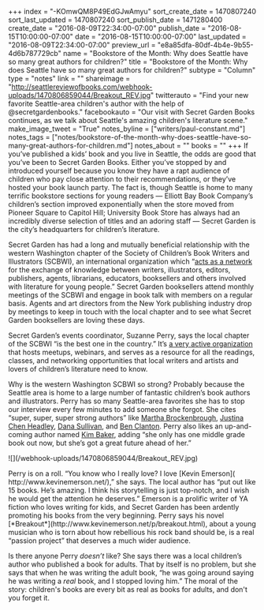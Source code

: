+++
index = "-KOmwQM8P49EdGJwAmyu"
sort_create_date = 1470807240
sort_last_updated = 1470807240
sort_publish_date = 1471280400
create_date = "2016-08-09T22:34:00-07:00"
publish_date = "2016-08-15T10:00:00-07:00"
date = "2016-08-15T10:00:00-07:00"
last_updated = "2016-08-09T22:34:00-07:00"
preview_url = "e8a85dfa-80df-4b4e-9b55-4d6b787729cb"
name = "Bookstore of the Month: Why does Seattle have so many great authors for children?"
title = "Bookstore of the Month: Why does Seattle have so many great authors for children?"
subtype = "Column"
type = "notes"
link = ""
shareimage = "http://seattlereviewofbooks.com/webhook-uploads/1470806859044/Breakout_REV.jpg"
twitterauto = "Find your new favorite Seattle-area children's author with the help of @secretgardenbooks."
facebookauto = "Our visit with Secret Garden Books continues, as we talk about Seattle's amazing children's literature scene."
make_image_tweet = "True"
notes_byline = ["writers/paul-constant.md"]
notes_tags = ["notes/bookstore-of-the-month-why-does-seattle-have-so-many-great-authors-for-children.md"]
notes_about = ""
books = ""
+++
If you’ve published a kids’ book and you live in Seattle, the odds are good that you’ve been to Secret Garden Books. Either you’ve stopped by and introduced yourself because you know they have a rapt audience of children who pay close attention to their recommendations, or they’ve hosted your book launch party. The fact is, though Seattle is home to many terrific bookstore sections for  young readers — Elliott Bay Book Company’s children’s section improved exponentially when the store moved from Pioneer Square to Capitol Hill; University Book Store has always had an incredibly diverse selection of titles and an adoring staff — Secret Garden is the city’s headquarters for children’s literature.

Secret Garden has had a long and mutually beneficial relationship with the western Washington chapter of the Society of Children’s Book Writers and Illustrators (SCBWI), an international organization which “[acts as a network](http://www.scbwi.org/about/) for the exchange of knowledge between writers, illustrators, editors, publishers, agents, librarians, educators, booksellers and others involved with literature for young people.” Secret Garden booksellers attend monthly meetings of the SCBWI and engage in book talk with members on a regular basis. Agents and art directors from the New York publishing industry drop by meetings to keep in touch with the local chapter and to see what Secret Garden booksellers are loving these days.

Secret Garden’s events coordinator, Suzanne Perry, says the local chapter of the SCBWI “is the best one in the country.” It’s [a very active organization](http://chinookupdate.blogspot.com/) that hosts meetups, webinars, and serves as a resource for all the readings, classes, and networking opportunities that local writers and artists and lovers of children’s literature need to know.

Why is the western Washington SCBWI so strong? Probably because the Seattle area is home to a large number of fantastic children’s book authors and illustrators. Perry has so many Seattle-area favorites she has to stop our interview every few minutes to add someone she forgot. She cites “super, super, super strong authors” like [Martha Brockenbrough]( http://martha-brockenbrough.squarespace.com/), [Justina Chen Headley](http://justinachen.blogspot.com/p/books.html), [Dana Sullivan]( http://www.danajsullivan.com/), and [Ben Clanton]( http://www.benclanton.com/). Perry also likes an up-and-coming author named [Kim Baker]( http://kimbakerbooks.com/), adding “she only has one middle grade book out now, but she’s got a great future ahead of her.”

<p class="image-left">![](/webhook-uploads/1470806859044/Breakout_REV.jpg)</p> Perry is on a roll. “You know who I really love? I love [Kevin Emerson]( http://www.kevinemerson.net/),” she says. The local author has “put out like 15 books. He’s amazing. I think his storytelling is just top-notch, and I wish he would get the attention he deserves.” Emerson is a prolific writer of YA fiction who loves writing for kids, and Secret Garden has been ardently promoting his books from the very beginning. Perry says his novel [*Breakout*](http://www.kevinemerson.net/p/breakout.html), about a young musician who is torn about how rebellious his rock band should be, is a real “passion project” that deserves a much wider audience.

Is there anyone Perry *doesn’t* like? She says there was a local children’s author who published a book for adults. That by itself is no problem, but she says that when he was writing the adult book, “he was going around saying he was writing a *real* book, and I stopped loving him.” The moral of the story: children's books are every bit as real as books for adults, and don't you forget it.
